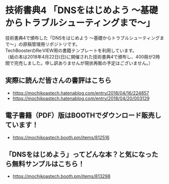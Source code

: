 # 技術書典4 「DNSをはじめよう ～基礎からトラブルシューティングまで～」

技術書典4で頒布した「DNSをはじめよう ～基礎からトラブルシューティングまで～」の原稿管理用リポジトリです。  
TechBoosterのRe:VIEW用の書籍テンプレートを利用しています。  
（紙の本は2018年4月22日(日)に開催された技術書典4で頒布し、400冊が2時間で完売しました。申し訳ありませんが現状再販の予定はございません。）

## 実際に読んだ皆さんの書評はこちら  
* https://mochikoastech.hatenablog.com/entry/2018/04/16/224857
* https://mochikoastech.hatenablog.com/entry/2018/04/20/003129

## 電子書籍（PDF）版はBOOTHでダウンロード販売しています！
* https://mochikoastech.booth.pm/items/812516

## 「DNSをはじめよう」ってどんな本？と気になったら無料サンプルはこちら！
* https://mochikoastech.booth.pm/items/813298
